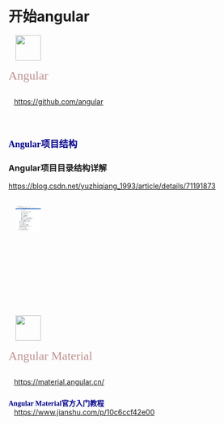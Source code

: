 
# **开始angular**

&emsp;<img src="https://avatars.githubusercontent.com/u/139426?s=200&v=4"  height="50" width="50">

<font face="Meiryo UI" size="5" color=#BC8F8F>
 Angular
</font>  

##  
&ensp; https://github.com/angular 

<br/>

## <font face="Meiryo UI" size="4" color=#00008B> 
**Angular项目结构**
</font>  

### **Angular项目目录结构详解**  
https://blog.csdn.net/yuzhiqiang_1993/article/details/71191873

<br/>
&emsp;<img src="https://github.com/jinnicn/delivery/blob/main/%E3%83%89%E3%82%AD%E3%83%A5%E3%83%A1%E3%83%B3%E3%83%88/image/1.png?raw=true"  height="50" width="50">


<br/><br/><br/><br/><br/><br/><br/><br/>




&emsp;<img src="https://material.angular.cn/assets/img/angular-material-logo.svg"  height="50" width="50">

<font face="Meiryo UI" size="5" color=#BC8F8F>
 Angular Material
</font> 

##  
&ensp; https://material.angular.cn/

### <font face="Meiryo UI" color=#00008B> 
**Angular Material官方入门教程**
</font>   
&ensp; https://www.jianshu.com/p/10c6ccf42e00



